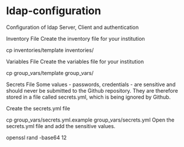 # ldap-configuration
Configuration of ldap Server, Client and authentication

Inventory File
Create the inventory file for your institution

  cp inventories/template inventories/<institution>

Variables File
Create the variables file for your institution

cp group_vars/template group_vars/<institution>


Secrets File
Some values - passwords, credentials - are sensitive and should never be submitted to the Github repository. They are therefore stored in a file called secrets.yml, which is being ignored by Github.

Create the secrets.yml file

  cp group_vars/secrets.yml.example group_vars/secrets.yml
Open the secrets.yml file and add the sensitive values.

  openssl rand -base64 12
